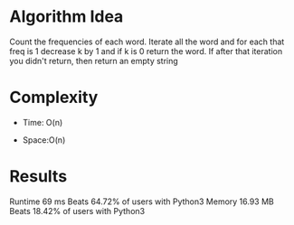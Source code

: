 # Algorithm Idea

Count the frequencies of each word.
Iterate all the word and for each that freq is 1 decrease k by 1 and if k is 0 return the word.
If after that iteration you didn't return, then return an empty string

# Complexity

- Time: O(n)

- Space:O(n)

# Results

Runtime
69
ms
Beats
64.72%
of users with Python3
Memory
16.93
MB
Beats
18.42%
of users with Python3